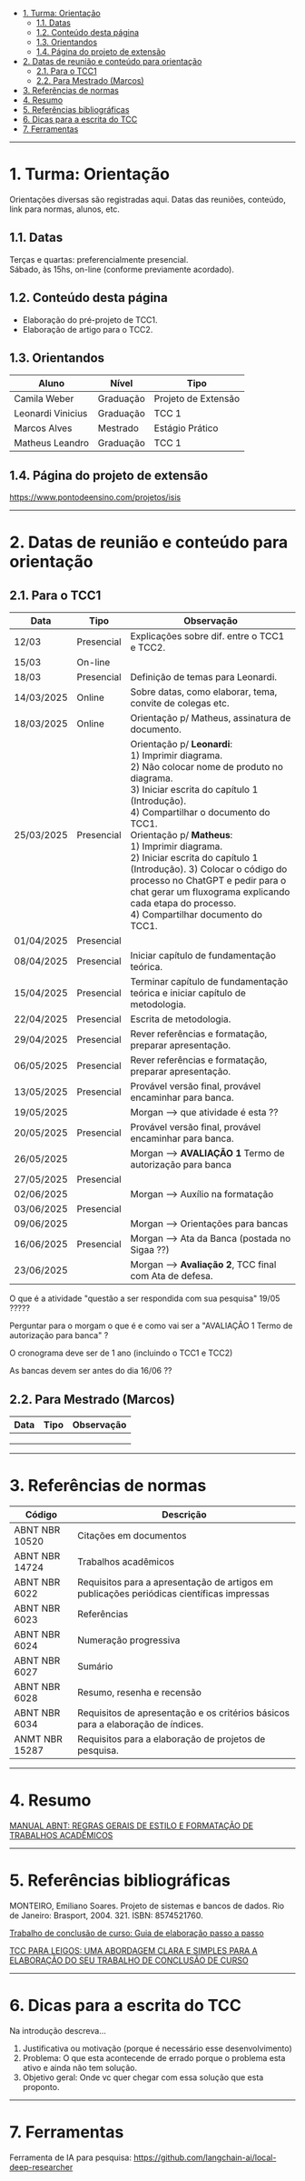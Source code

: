 
- [1. Turma: Orientação](#1-turma-orientação)
  - [1.1. Datas](#11-datas)
  - [1.2. Conteúdo desta página](#12-conteúdo-desta-página)
  - [1.3. Orientandos](#13-orientandos)
  - [1.4. Página do projeto de extensão](#14-página-do-projeto-de-extensão)
- [2. Datas de reunião e conteúdo para orientação](#2-datas-de-reunião-e-conteúdo-para-orientação)
  - [2.1. Para o TCC1](#21-para-o-tcc1)
  - [2.2. Para Mestrado (Marcos)](#22-para-mestrado-marcos)
- [3. Referências de normas](#3-referências-de-normas)
- [4. Resumo](#4-resumo)
- [5. Referências bibliográficas](#5-referências-bibliográficas)
- [6. Dicas para a escrita do TCC](#6-dicas-para-a-escrita-do-tcc)
- [7. Ferramentas](#7-ferramentas)



---
# 1. Turma: Orientação

Orientações diversas são registradas aqui. Datas das reuniões, conteúdo, link para normas, alunos, etc.


## 1.1. Datas

Terças e quartas: preferencialmente presencial.<br>
Sábado, às 15hs, on-line (conforme previamente acordado).

## 1.2. Conteúdo desta página

* Elaboração do pré-projeto de TCC1.
* Elaboração de artigo para o TCC2.

## 1.3. Orientandos

| Aluno             | Nível     | Tipo                |
|-------------------|-----------|---------------------|
| Camila Weber      | Graduação | Projeto de Extensão |
| Leonardi Vinicius | Graduação | TCC 1               |
| Marcos Alves      | Mestrado  | Estágio Prático     |
| Matheus Leandro   | Graduação | TCC 1               |


## 1.4. Página do projeto de extensão

https://www.pontodeensino.com/projetos/isis

---
# 2. Datas de reunião e conteúdo para orientação 

## 2.1. Para o TCC1

| Data | Tipo | Observação |
|---|---|---|
|12/03| Presencial| Explicações sobre dif. entre o TCC1 e TCC2.|
|15/03| On-line | |
|18/03| Presencial | Definição de temas para Leonardi. |
|14/03/2025| Online | Sobre datas, como elaborar, tema, convite de colegas etc. |
|18/03/2025| Online|  Orientação p/ Matheus, assinatura de documento. |
|25/03/2025|  Presencial | Orientação p/ <b>Leonardi</b>: <br> 1) Imprimir diagrama. <br> 2) Não colocar nome de produto no diagrama.<br> 3) Iniciar escrita do capítulo 1 (Introdução). <br> 4) Compartilhar o documento do TCC1. <br> Orientação p/ <b>Matheus</b>:<br> 1) Imprimir diagrama. <br> 2) Iniciar escrita do capítulo 1 (Introdução). 3) Colocar o código do processo no ChatGPT e pedir para o chat gerar um fluxograma explicando cada etapa do processo. <br> 4) Compartilhar documento do TCC1. |
| 01/04/2025 | Presencial |   |
| 08/04/2025 | Presencial | Iniciar capítulo de fundamentação teórica. |
| 15/04/2025 | Presencial | Terminar capítulo de fundamentação teórica e iniciar capítulo de metodologia. |
| 22/04/2025 | Presencial | Escrita de metodologia. |
| 29/04/2025 | Presencial | Rever referências e formatação, preparar apresentação. |
| 06/05/2025 | Presencial | Rever referências e formatação, preparar apresentação. |
| 13/05/2025 | Presencial | Provável versão final, provável encaminhar para banca. |
| 19/05/2025 |            | Morgan --> que atividade é esta ?? |
| 20/05/2025 | Presencial | Provável versão final, provável encaminhar para banca. |
| 26/05/2025 |            | Morgan --> **AVALIAÇÃO 1** Termo de autorização para banca |
| 27/05/2025 | Presencial |  |
| 02/06/2025 |            | Morgan --> Auxílio na formatação |
| 03/06/2025 | Presencial |  |
| 09/06/2025 |            | Morgan -->  Orientações para bancas |
| 16/06/2025 | Presencial | Morgan --> Ata da Banca (postada no Sigaa ??) |
| 23/06/2025 |            | Morgan --> **Avaliação 2**, TCC final com Ata de defesa. | 


O que é a atividade "questão a ser respondida com sua pesquisa" 19/05 ?????

Perguntar para o morgam o que é e como vai ser a "AVALIAÇÃO 1 Termo de autorização para banca" ?

O cronograma deve ser de 1 ano (incluindo o TCC1 e TCC2)

As bancas devem ser antes do dia 16/06 ??



## 2.2. Para Mestrado (Marcos)


| Data | Tipo | Observação |
|---|---|---|
|   |   |   |
|   |   |   |
|   |   |   |


---
# 3. Referências de normas

| Código | Descrição |
|----------------| --- |
| ABNT NBR 10520 | Citações em documentos |
| ABNT NBR 14724 | Trabalhos acadêmicos   | 
| ABNT NBR 6022  | Requisitos para a apresentação de artigos em publicações periódicas científicas impressas | 
| ABNT NBR 6023  | Referências            | 
| ABNT NBR 6024  | Numeração progressiva  |
| ABNT NBR 6027  | Sumário                | 
| ABNT NBR 6028  | Resumo, resenha e recensão | 
| ABNT NBR 6034  | Requisitos de apresentação e os critérios básicos para a elaboração de índices. | 
| ANMT NBR 15287 | Requisitos para a elaboração de projetos de pesquisa. | 

---
# 4. Resumo

[MANUAL ABNT: REGRAS GERAIS DE ESTILO E FORMATAÇÃO DE TRABALHOS ACADÊMICOS](https://www.fecap.br/wp-content/uploads/2021/04/Manual-ABNT-2021-1.pdf)


---
# 5. Referências bibliográficas

MONTEIRO, Emiliano Soares. Projeto de sistemas e bancos de dados. Rio de Janeiro: Brasport, 2004. 321. ISBN: 8574521760.

[Trabalho de conclusão de curso: Guia de elaboração passo a passo](https://www.amazon.com.br/Trabalho-conclus%C3%A3o-curso-elabora%C3%A7%C3%A3o-passo/dp/8522108005)



[TCC PARA LEIGOS: UMA ABORDAGEM CLARA E SIMPLES PARA A ELABORAÇÃO DO SEU TRABALHO DE CONCLUSÃO DE CURSO](https://www.amazon.com.br/TCC-PARA-LEIGOS-ABORDAGEM-ELABORA%C3%87%C3%83O-ebook/dp/B08LSSNFH4/ref=sr_1_2?__mk_pt_BR=%C3%85M%C3%85%C5%BD%C3%95%C3%91&crid=1VEF0ZZDIKGBT&dib=eyJ2IjoiMSJ9.eiWQCHbHnRiT4Tt-FbFzX3iiKtHt0P8DBAAStm8Qhh3uof9zW7aJHZzZDowmoZ2GnUAXy2wumohaW1tAUUEZ3GBlPUjTzR4L7FvJUiExlzWqBNLKjdtooB4XTTjlDkv3VoZNrdpbFObceDurT2oby5m4SwICvkqvzuT4-Sv1Y6mZMkwKWZegYPGqiVl5ry_xtmAD9MQ4D8ZCfql8WBQKFT7xOGlImvQFLCL7lPtVtIU.qYOjNQ1xZWPXG5EhLdJs6X8FyJ6jnFL3RbOcrxYytv0&dib_tag=se&keywords=tcc&qid=1742959133&rnid=6740748011&s=books&sprefix=tcc%2Cstripbooks%2C320&sr=1-2)

--- 
# 6. Dicas para a escrita do TCC

Na introdução descreva...
1. Justificativa ou motivação (porque é necessário esse desenvolvimento)
2. Problema: O que esta acontecende de errado porque o problema esta ativo e ainda não tem solução.
3. Objetivo geral: Onde vc quer chegar com essa solução que esta proponto.


---
# 7. Ferramentas

Ferramenta de IA para pesquisa:  https://github.com/langchain-ai/local-deep-researcher

